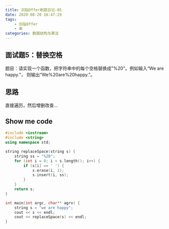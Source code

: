 ```yaml
---
title: 剑指Offer刷题日记-05
date: 2020-08-20 16:47:29
tags:    
    - 剑指Offer
    - 串
categories: 数据结构与算法 
---
```


## 面试题5：替换空格
题目：请实现一个函数，把字符串中的每个空格替换成"%20"。例如输入“We are
happy.”， 则输出“We%20are%20happy.”。

<!-- more -->

## 思路
直接遍历，然后增删改查...

## Show me code
```C++
#include <iostream>
#include <string>
using namespace std;

string replaceSpace(string s) {
    string ss = "%20";
    for (int i = 0; i < s.length(); i++) {
        if (s[i] == ' ') {
            s.erase(i, 1);
            s.insert(i, ss);
        }
    }
    return s;
}

int main(int argc, char** agrv) {
    string s = "we are happy";
    cout << s << endl;
    cout << replaceSpace(s) << endl;
}
```